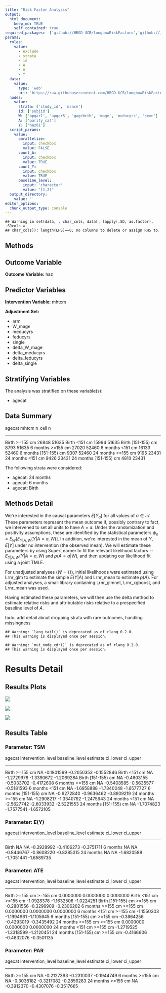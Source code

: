 ```yaml
---
title: "Risk Factor Analysis"
output: 
  html_document:
    keep_md: TRUE
    self_contained: true
required_packages:  ['github://HBGD-UCB/longbowRiskFactors','github://jeremyrcoyle/skimr@vector_types', 'github://tlverse/delayed']
params:
  roles:
    value:
      - exclude
      - strata
      - id
      - W
      - A
      - Y
  data: 
    value: 
      type: 'web'
      uri: 'https://raw.githubusercontent.com/HBGD-UCB/longbowRiskFactors/master/inst/sample_data/birthwt_data.rdata'
  nodes:
    value:
      strata: ['study_id', 'mrace']
      id: ['subjid']
      W: ['apgar1', 'apgar5', 'gagebrth', 'mage', 'meducyrs', 'sexn']
      A: ['parity_cat']
      Y: ['haz01']
  script_params:
    value:
      parallelize:
        input: checkbox
        value: FALSE
      count_A:
        input: checkbox
        value: TRUE
      count_Y:
        input: checkbox
        value: TRUE        
      baseline_level:
        input: 'character'
        value: "[1,2)"
  output_directory:
    value: ''
editor_options: 
  chunk_output_type: console
---
```







```
## Warning in set(data, , char_cols, data[, lapply(.SD, as.factor), .SDcols =
## char_cols]): length(LHS)==0; no columns to delete or assign RHS to.
```

## Methods
## Outcome Variable

**Outcome Variable:** haz

## Predictor Variables

**Intervention Variable:** mhtcm

**Adjustment Set:**

* arm
* W_mage
* meducyrs
* feducyrs
* single
* delta_W_mage
* delta_meducyrs
* delta_feducyrs
* delta_single

## Stratifying Variables

The analysis was stratified on these variable(s):

* agecat

## Data Summary

agecat      mhtcm           n_cell       n
----------  -------------  -------  ------
Birth       >=155 cm         26848   51635
Birth       <151 cm          15994   51635
Birth       [151-155) cm      8793   51635
6 months    >=155 cm         27020   52460
6 months    <151 cm          16133   52460
6 months    [151-155) cm      9307   52460
24 months   >=155 cm          9195   23431
24 months   <151 cm           9426   23431
24 months   [151-155) cm      4810   23431


The following strata were considered:

* agecat: 24 months
* agecat: 6 months
* agecat: Birth



## Methods Detail

We're interested in the causal parameters $E[Y_a]$ for all values of $a \in \mathcal{A}$. These parameters represent the mean outcome if, possibly contrary to fact, we intervened to set all units to have $A=a$. Under the randomization and positivity assumptions, these are identified by the statistical parameters $\psi_a=E_W[E_{Y|A,W}(Y|A=a,W)]$.  In addition, we're interested in the mean of $Y$, $E[Y]$ under no intervention (the observed mean). We will estimate these parameters by using SuperLearner to fit the relevant likelihood factors -- $E_{Y|A,W}(Y|A=a,W)$ and $p(A=a|W)$, and then updating our likelihood fit using a joint TMLE.

For unadjusted analyses ($W=\{\}$), initial likelihoods were estimated using Lrnr_glm to estimate the simple $E(Y|A)$ and Lrnr_mean to estimate $p(A)$. For adjusted analyses, a small library containing Lrnr_glmnet, Lrnr_xgboost, and Lrnr_mean was used.

Having estimated these parameters, we will then use the delta method to estimate relative risks and attributable risks relative to a prespecified baseline level of $A$.

todo: add detail about dropping strata with rare outcomes, handling missingness



```
## Warning: `lang_tail()` is deprecated as of rlang 0.2.0.
## This warning is displayed once per session.
```

```
## Warning: `mut_node_cdr()` is deprecated as of rlang 0.2.0.
## This warning is displayed once per session.
```




# Results Detail

## Results Plots
![](/tmp/c3b7d5e6-10d0-42c6-97a5-51c82081cff0/f2f6d59d-f6fb-4006-af07-cbfd1a9590cb/REPORT_files/figure-html/plot_tsm-1.png)<!-- -->



![](/tmp/c3b7d5e6-10d0-42c6-97a5-51c82081cff0/f2f6d59d-f6fb-4006-af07-cbfd1a9590cb/REPORT_files/figure-html/plot_ate-1.png)<!-- -->



![](/tmp/c3b7d5e6-10d0-42c6-97a5-51c82081cff0/f2f6d59d-f6fb-4006-af07-cbfd1a9590cb/REPORT_files/figure-html/plot_par-1.png)<!-- -->

## Results Table

### Parameter: TSM


agecat      intervention_level   baseline_level      estimate     ci_lower     ci_upper
----------  -------------------  ---------------  -----------  -----------  -----------
Birth       >=155 cm             NA                -0.1801599   -0.2050353   -0.1552846
Birth       <151 cm              NA                -1.2729978   -1.3390672   -1.2069284
Birth       [151-155) cm         NA                -0.4603155   -0.5033702   -0.4172608
6 months    >=155 cm             NA                -0.5408585   -0.5635577   -0.5181593
6 months    <151 cm              NA                -1.6958888   -1.7340048   -1.6577727
6 months    [151-155) cm         NA                -0.9272840   -0.9636462   -0.8909219
24 months   >=155 cm             NA                -1.2908217   -1.3340792   -1.2475643
24 months   <151 cm              NA                -2.5627742   -2.6033932   -2.5221553
24 months   [151-155) cm         NA                -1.7074823   -1.7577541   -1.6572105


### Parameter: E(Y)


agecat      intervention_level   baseline_level      estimate     ci_lower     ci_upper
----------  -------------------  ---------------  -----------  -----------  -----------
Birth       NA                   NA                -0.3928992   -0.4106273   -0.3751711
6 months    NA                   NA                -0.8446767   -0.8608220   -0.8285315
24 months   NA                   NA                -1.6820588   -1.7051441   -1.6589735


### Parameter: ATE


agecat      intervention_level   baseline_level      estimate     ci_lower     ci_upper
----------  -------------------  ---------------  -----------  -----------  -----------
Birth       >=155 cm             >=155 cm           0.0000000    0.0000000    0.0000000
Birth       <151 cm              >=155 cm          -1.0928378   -1.1632506   -1.0224251
Birth       [151-155) cm         >=155 cm          -0.2801556   -0.3296909   -0.2306202
6 months    >=155 cm             >=155 cm           0.0000000    0.0000000    0.0000000
6 months    <151 cm              >=155 cm          -1.1550303   -1.1994961   -1.1105645
6 months    [151-155) cm         >=155 cm          -0.3864256   -0.4293019   -0.3435492
24 months   >=155 cm             >=155 cm           0.0000000    0.0000000    0.0000000
24 months   <151 cm              >=155 cm          -1.2719525   -1.3318599   -1.2120451
24 months   [151-155) cm         >=155 cm          -0.4166606   -0.4832076   -0.3501135


### Parameter: PAR


agecat      intervention_level   baseline_level      estimate     ci_lower     ci_upper
----------  -------------------  ---------------  -----------  -----------  -----------
Birth       >=155 cm             NA                -0.2127393   -0.2310037   -0.1944749
6 months    >=155 cm             NA                -0.3038182   -0.3217082   -0.2859283
24 months   >=155 cm             NA                -0.3912370   -0.4307076   -0.3517665
